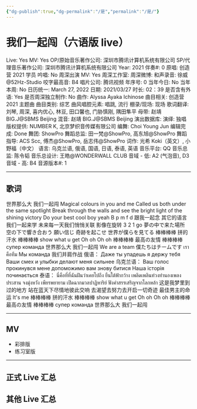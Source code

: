 ```yaml
---
{"dg-publish":true,"dg-permalink":"/是","permalink":"/是/"}
---
```



# 我们一起闯（六语版 live）

Live: Yes
MV: Yes
OP/原始音乐著作公司: 深圳市腾讯计算机系统有限公司
SP/代理音乐著作公司: 深圳市腾讯计算机系统有限公司
Year: 2021
伴奏#: 0
原唱: 创造营 2021 学员
吟唱: No
周深出演 MV: Yes
周深工作室:
周深微博:
和声录音: 徐威@52Hz-Studio
咬字最高音: B4
唱片公司: 腾讯视频
年序号: 0
当年今日: No
当年本周: No
日历统一: March 27, 2022
日期: 2021/03/27
时长: 02：39
是否含有外语: Yes
是否周深独立制作: No
曲作: Alyssa Ayaka Ichinose
曲目相关: 创造营 2021 主题曲
曲目类别: 综艺
曲风唱腔元素: 唱跳, 流行
棚录/现场: 现场
歌词翻译: 刘琴, 周深, 喜内优心, 林豆, 田口馨也, 门胁慎刚, 隅田隼平
母带: 赵靖 BIG.J@SBMS Beijing
混音: 赵靖 BIG.J@SBMS Beijing
演出数据库:
演绎: 独唱
版权提供: NUMBER K, 北京梦织音传媒有限公司
编舞: Choi Young Jun
编辑完成: Done
舞团: ShowPro
舞蹈总监: 田一梵@ShowPro, 高东旭@ShowPro
舞蹈指导: ACS Scc, 傅杰@ShowPro, 岳志伟@ShowPro
词作: 光希 Koki（英文）, 小野福（中文）
语言: 乌克兰语, 俄语, 国语, 日语, 泰语, 英语
音乐平台: QQ
音乐总监: 陈令韬
音乐总设计: 王皓@WONDERWALL CLUB
音域 - 低: A2 (气泡音), D3
音域 - 高: B4
音源版本#: 1

---

## 歌词

世界那么大
我们一起闯
Magical colours in you and me
Called us both under the same spotlight
Break through the walls and see the bright light of the shining victory
Do your best cool boy yeah
B p m f d 跟我一起念
其它的语言我们一起来学
未来每一天我们悄悄关联
影像在旋转 3 2 1 go
夢の中で来た場所
空の下で響き合おう
願い信じ 奇跡を起こせ
世界が僕らを見てる
棒棒棒棒 拼的汗水
棒棒棒棒 show what u get
Oh oh
Oh oh
棒棒棒棒 最高の友情
棒棒棒棒 супер команда
世界那么大 我们一起闯
We are a team
僕たちはチームです
เราคือทีม
Мы команда
我们并肩作战
俄语：
Даже ты упадешь я держу тебя
Ваши смех и улыбки делают меня сильнее
乌克兰语：
Ваш голос прокинувся мене
допоможимо вам знову битися
Наша історія починається
泰语：
นี่คือที่ที่ฉันฝันว่าเคยไปถึง
ยืนใต้ฟ้ากว้าง เพลิดเพลินท่วงทำนองเพลงประสาน
จงมุ่งหวัง เพียรพยายาม เปิดฉากมวลปาฏิหาริย์
ฟังคำสรรเสริญจากโลกหล้า
这是我梦里到过的地方
站在蓝天下尽情地彼此交响
去渴望去努力去开启一切奇迹
最佳男主的命运 It's me
棒棒棒棒 拼的汗水
棒棒棒棒 show what u get
Oh oh
Oh oh
棒棒棒棒 最高の友情
棒棒棒棒 супер команда
世界那么大 我们一起闯

---

## MV

- 彩排版
- 练习室版

---

## 正式 Live 汇总

## 其他 Live 汇总
